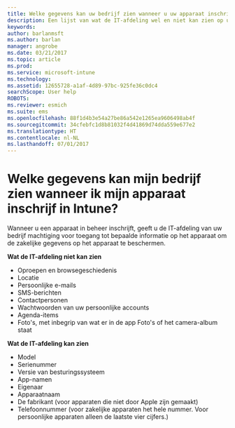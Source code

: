 ```yaml
---
title: Welke gegevens kan uw bedrijf zien wanneer u uw apparaat inschrijft? | Microsoft Docs
description: Een lijst van wat de IT-afdeling wel en niet kan zien op uw beheerde apparaat.
keywords: 
author: barlanmsft
ms.author: barlan
manager: angrobe
ms.date: 03/21/2017
ms.topic: article
ms.prod: 
ms.service: microsoft-intune
ms.technology: 
ms.assetid: 12655728-a1af-4d89-97bc-925fe36c0dc4
searchScope: User help
ROBOTS: 
ms.reviewer: esmich
ms.suite: ems
ms.openlocfilehash: 88f1d4b3e54a27be86a542e1265ea9606498ab4f
ms.sourcegitcommit: 34cfebfc1d8b81032f4d41869d74dda559e677e2
ms.translationtype: HT
ms.contentlocale: nl-NL
ms.lasthandoff: 07/01/2017
---
```

# <a name="what-information-can-my-company-see-when-i-enroll-my-device-in-intune"></a>Welke gegevens kan mijn bedrijf zien wanneer ik mijn apparaat inschrijf in Intune?

Wanneer u een apparaat in beheer inschrijft, geeft u de IT-afdeling van uw bedrijf machtiging voor toegang tot bepaalde informatie op het apparaat om de zakelijke gegevens op het apparaat te beschermen.

**Wat de IT-afdeling niet kan zien**

- Oproepen en browsegeschiedenis
-   Locatie
- Persoonlijke e-mails
- SMS-berichten
- Contactpersonen
-   Wachtwoorden van uw persoonlijke accounts
- Agenda-items
- Foto's, met inbegrip van wat er in de app Foto's of het camera-album staat

**Wat de IT-afdeling kan zien**

-   Model
-   Serienummer
-   Versie van besturingssysteem
-   App-namen
-   Eigenaar
-   Apparaatnaam
-   De fabrikant (voor apparaten die niet door Apple zijn gemaakt)
-   Telefoonnummer (voor zakelijke apparaten het hele nummer. Voor persoonlijke apparaten alleen de laatste vier cijfers.)

